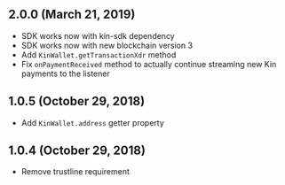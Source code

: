 ## 2.0.0 (March 21, 2019)

* SDK works now with kin-sdk dependency
* SDK works now with new blockchain version 3
* Add `KinWallet.getTransactionXdr` method
* Fix `onPaymentReceived` method to actually continue streaming new Kin payments to the listener

## 1.0.5 (October 29, 2018)

 * Add `KinWallet.address` getter property
 
## 1.0.4 (October 29, 2018)

 * Remove trustline requirement
